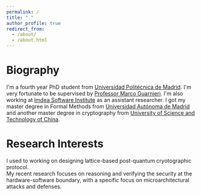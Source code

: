 ```yaml
---
permalink: /
title: " "
author_profile: true
redirect_from: 
  - /about/
  - /about.html
---
```


Biography
======
I'm a fourth year PhD student from [Universidad Politécnica de Madrid](https://www.upm.es/). I'm very fortunate to be supervised by [Professor Marco Guarnieri](https://mguarnieri.github.io/). I'm also working at [Imdea Software Institute](https://software.imdea.org/es/) as an assistant researcher. I got my master degree in Formal Methods from [Universidad Autónoma de Madrid](https://www.uam.es/uam/inicio) and another master degree in cryptography from [University of Science and Technology of China](https://en.ustc.edu.cn/).

Research Interests
======
I used to working on designing lattice-based post-quantum cryotographic protocol.  
My recent research focuses on reasoning and verifying the security at the hardware-software boundary, with a specific focus on microarchitectural attacks and defenses.
